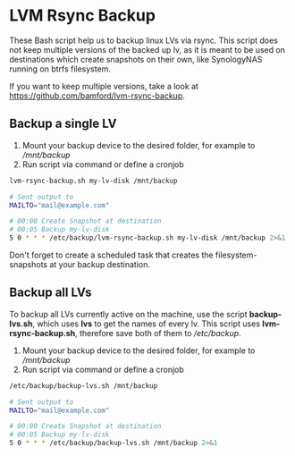 # LVM Rsync Backup

These Bash script help us to backup linux LVs via rsync. This script does not keep multiple versions of the backed up lv, as it is meant to be used on destinations which create snapshots on their own, like SynologyNAS running on btrfs filesystem.

If you want to keep multiple versions, take a look at <https://github.com/bamford/lvm-rsync-backup>.

## Backup a single LV
1. Mount your backup device to the desired folder, for example to */mnt/backup*
2. Run script via command or define a cronjob

```bash
lvm-rsync-backup.sh my-lv-disk /mnt/backup
```

```bash
# Sent output to
MAILTO="mail@example.com"

# 00:00 Create Snapshot at destination
# 00:05 Backup my-lv-disk
5 0 * * * /etc/backup/lvm-rsync-backup.sh my-lv-disk /mnt/backup 2>&1
```

Don't forget to create a scheduled task that creates the filesystem-snapshots at your backup destination.

## Backup all LVs
To backup all LVs currently active on the machine, use the script **backup-lvs.sh**, which uses **lvs** to get the names of every lv. This script uses **lvm-rsync-backup.sh**, therefore save both of them to */etc/backup*.

1. Mount your backup device to the desired folder, for example to */mnt/backup*
2. Run script via command or define a cronjob

```bash
/etc/backup/backup-lvs.sh /mnt/backup
```

```bash
# Sent output to
MAILTO="mail@example.com"

# 00:00 Create Snapshot at destination
# 00:05 Backup my-lv-disk
5 0 * * * /etc/backup/backup-lvs.sh /mnt/backup 2>&1
``` 
